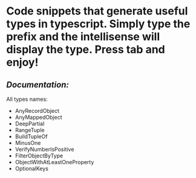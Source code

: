 # Code snippets that generate useful types in typescript. Simply type the prefix and the intellisense will display the type. Press tab and enjoy!

## *Documentation:*

All types names:

- AnyRecordObject
- AnyMappedObject
- DeepPartial
- RangeTuple
- BuildTupleOf
- MinusOne
- VerifyNumberIsPositive
- FilterObjectByType
- ObjectWithAtLeastOneProperty
- OptionalKeys

